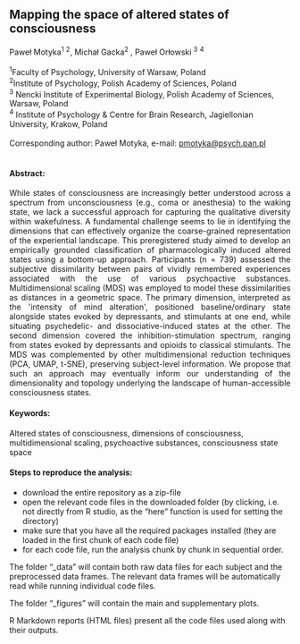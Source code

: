 ## Mapping the space of altered states of consciousness

Paweł Motyka<sup>1</sup> <sup>2</sup>, Michał Gacka<sup>2</sup> , Paweł Orłowski <sup>3</sup> <sup>4</sup> 
<br/>
<br/>
<sup>1</sup>Faculty of Psychology, University of Warsaw, Poland <br/>
<sup>2</sup>Institute of Psychology, Polish Academy of Sciences, Poland <br/>
<sup>3</sup> Nencki Institute of Experimental Biology, Polish Academy of Sciences, Warsaw, Poland <br/>
<sup>4</sup> Institute of Psychology & Centre for Brain Research, Jagiellonian University, Krakow, Poland <br/>
<br/>
Corresponding author: Paweł Motyka, e-mail: pmotyka@psych.pan.pl 
<br/>
<br/>


#### Abstract:
<p align=" justify"> While states of consciousness are increasingly better understood across a spectrum from unconsciousness (e.g., coma or anesthesia) to the waking state, we lack a successful approach for capturing the qualitative diversity within wakefulness. A fundamental challenge seems to lie in identifying the dimensions that can effectively organize the coarse-grained representation of the experiential landscape. This preregistered study aimed to develop an empirically grounded classification of pharmacologically induced altered states using a bottom-up approach. Participants (n = 739) assessed the subjective dissimilarity between pairs of vividly remembered experiences associated with the use of various psychoactive substances. Multidimensional scaling (MDS) was employed to model these dissimilarities as distances in a geometric space.  The primary dimension, interpreted as the 'intensity of mind alteration', positioned baseline/ordinary state alongside states evoked by depressants, and stimulants at one end, while situating psychedelic- and dissociative-induced states at the other. The second dimension covered the inhibition-stimulation spectrum, ranging from states evoked by depressants and opioids to classical stimulants. The MDS was complemented by other multidimensional reduction techniques (PCA, UMAP, t-SNE), preserving subject-level information. We propose that such an approach may eventually inform our understanding of the dimensionality and topology underlying the landscape of human-accessible consciousness states.
 </p>

#### Keywords: 
Altered states of consciousness, dimensions of consciousness, multidimensional scaling, psychoactive substances, consciousness state space

#### Steps to reproduce the analysis:
- download the entire repository as a zip-file 
- open the relevant code files in the downloaded folder (by clicking, i.e. not directly from R studio, as the “here” function is used for setting the directory)
- make sure that you have all the required packages installed (they are loaded in the first chunk of each code file)
- for each code file, run the analysis chunk by chunk in sequential order.

The folder “_data” will contain both raw data files for each subject and the preprocessed data frames. The relevant data frames will be automatically read while running individual code files.

The folder “_figures” will contain the main and supplementary plots.

R Markdown reports (HTML files) present all the code files used along with their outputs.



